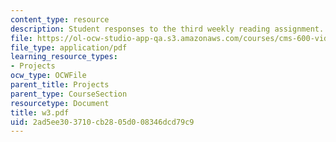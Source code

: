 ```yaml
---
content_type: resource
description: Student responses to the third weekly reading assignment.
file: https://ol-ocw-studio-app-qa.s3.amazonaws.com/courses/cms-600-videogame-theory-and-analysis-fall-2007/2ad5ee303710cb2805d008346dcd79c9_w3.pdf
file_type: application/pdf
learning_resource_types:
- Projects
ocw_type: OCWFile
parent_title: Projects
parent_type: CourseSection
resourcetype: Document
title: w3.pdf
uid: 2ad5ee30-3710-cb28-05d0-08346dcd79c9
---
```

